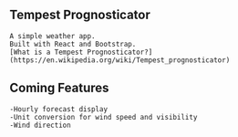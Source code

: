 ## Tempest Prognosticator
    A simple weather app.
    Built with React and Bootstrap.
    [What is a Tempest Prognosticator?](https://en.wikipedia.org/wiki/Tempest_prognosticator)

## Coming Features
    -Hourly forecast display
    -Unit conversion for wind speed and visibility
    -Wind direction